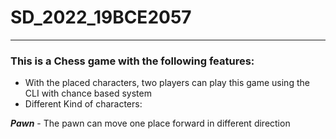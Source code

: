 # SD_2022_19BCE2057
****
### This is a Chess game with the following features:
- With the placed characters, two players can play this game using the CLI with chance based system
- Different Kind of characters:
  
**_Pawn_** - The pawn can move one place forward in different direction
